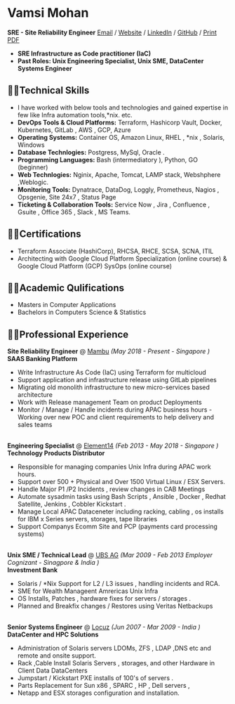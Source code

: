 # Vamsi Mohan
**SRE - Site Reliability Engineer** 
[Email](mailto:vamsimohan@pm.me) / [Website](https://mohanvamc.github.io/itsvamc/) / [LinkedIn](https://www.linkedin.com/in/mohanvamsi/) / [GitHub](https://github.com/mohanvamc/) / [Print PDF](https://github.com/mohanvamc/itsvamc/blob/e8bbd6ff346852d080a7e8ad2846e63174fd084b/VamsiMohan.pdf)
- **SRE Infrastructure as Code practitioner (IaC)**
- **Past Roles: Unix Engineering Specialist, Unix SME, DataCenter Systems Engineer**

## 👨‍💻Technical Skills
- I have worked with below tools and technologies and gained expertise in few like Infra automation tools,*nix. etc.
- **DevOps Tools & Cloud Platforms:** Terraform, Hashicorp Vault, Docker, Kubernetes, GitLab , AWS , GCP, Azure
- **Operating Systems:** Container OS, Amazon Linux, RHEL , *nix , Solaris, Windows
- **Database Technlogies:** Postgress, MySql, Oracle .
- **Programming Languages:** Bash (intermediatory ), Python, GO (beginner)
- **Web Technlogies:** Nginix, Apache, Tomcat, LAMP stack, Webshphere ,Weblogic.
- **Monitoring Tools:** Dynatrace, DataDog, Loggly, Prometheus, Nagios , Opsgenie, Site 24x7 , Status Page
- **Ticketing & Collaboration Tools:** Service Now , Jira , Confluence , Gsuite , Office 365 , Slack , MS Teams.

## 🧑‍🎓Certifications
- Terraform Associate (HashiCorp), RHCSA, RHCE, SCSA, SCNA, ITIL
-  Architecting with Google Cloud Platform Specialization (online course) & Google Cloud Platform (GCP) SysOps (online course)

## 🧑‍🎓Academic Qulifications
- Masters in Computer Applications
- Bachelors in Computers Science & Statistics

## 👨‍💻Professional Experience

**Site Reliability Engineer** @ [Mambu](http://mambu.com/) _(May 2018 - Present - Singapore )_ <br>
**SAAS Banking Platform**
- Write Infrastructure As Code (IaC) using Terraform for multicloud
- Support application and infrastructure release using GitLab pipelines
- Migrating old monolith infrastructure to new micro-services based architecture
- Work with Release management Team on product Deployments
- Monitor / Manage / Handle incidents during APAC business hours  - Working over new POC and client requirements to help delivery and sales teams
<br><br>

**Engineering Specialist** @ [Element14](https://sg.element14.com/) _(Feb 2013 - May 2018 - Singapore )_ <br>
**Technology Products Distributor**
- Responsible for managing companies Unix Infra during APAC work hours.
- Support over 500 + Physical and Over 1500 Virtual Linux / ESX Servers.
- Handle Major P1 /P2 Incidents , review changes in CAB Meetings
- Automate sysadmin tasks using Bash Scripts , Ansible , Docker , Redhat Satellite, Jenkins , Cobbler Kickstart .
- Manage Local APAC Dataceneter including racking, cabling , os installs for IBM x Series servers, storages, tape libraries
- Support Companys Ecomm Site and PCP (payments card processing systems)
<br><br>

**Unix SME / Technical Lead** @ [UBS AG](https://www.ubs.com/sg) _(Mar 2009 - Feb 2013 Employer Cognizant - Sinagpore & India )_ <br>
**Investment Bank**
- Solaris / *Nix Support for L2 / L3 issues , handling incidents and RCA.
- SME for Wealth Manageent Amrericas Unix Infra
- OS Installs, Patches , hardware fixes for servers / storages .
- Planned and Breakfix changes / Restores using Veritas Netbackups
<br><br>

**Senior Systems Engineer** @ [Locuz](https://www.locuz.com/in/) _(Jun 2007 - Mar 2009 - India )_ <br>
**DataCenter and HPC Solutions**
- Administration of Solaris servers LDOMs, ZFS , LDAP ,DNS etc and remote and onsite support.
- Rack ,Cable Install Solaris Servers , storages, and other Hardware in Client Data DataCenters
- Jumpstart / Kickstart PXE installs of 100's of servers .
- Parts Replacement for Sun x86 , SPARC  , HP , Dell servers ,
- Netapp and ESX storages configuration and installation.
<br><br>
